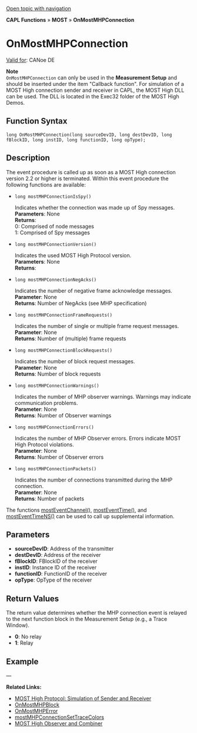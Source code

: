 [Open topic with navigation](../../../../../CANoeDEFamily.htm#Topics/CAPLFunctions/MOST/EventProcedures/CAPLfunctionOnMOSTMHPConnection.md)

**CAPL Functions** » **MOST** » **OnMostMHPConnection**

# OnMostMHPConnection

[Valid for](../../../Shared/FeatureAvailability.md): CANoe DE

**Note**  
`OnMostMHPConnection` can only be used in the **Measurement Setup** and should be inserted under the item "Callback function". For simulation of a MOST High connection sender and receiver in CAPL, the MOST High DLL can be used. The DLL is located in the Exec32 folder of the MOST High Demos.

## Function Syntax

```plaintext
long OnMostMHPConnection(long sourceDevID, long destDevID, long fBlockID, long instID, long functionID, long opType);
```

## Description

The event procedure is called up as soon as a MOST High connection version 2.2 or higher is terminated. Within this event procedure the following functions are available:

- `long mostMHPConnectionIsSpy()`

  Indicates whether the connection was made up of Spy messages.  
  **Parameters**: None  
  **Returns**:  
  0: Comprised of node messages  
  1: Comprised of Spy messages

- `long mostMHPConnectionVersion()`

  Indicates the used MOST High Protocol version.  
  **Parameters**: None  
  **Returns**:  

- `long mostMHPConnectionNegAcks()`

  Indicates the number of negative frame acknowledge messages.  
  **Parameter**: None  
  **Returns**: Number of NegAcks (see MHP specification)

- `long mostMHPConnectionFrameRequests()`

  Indicates the number of single or multiple frame request messages.  
  **Parameter**: None  
  **Returns**: Number of (multiple) frame requests

- `long mostMHPConnectionBlockRequests()`

  Indicates the number of block request messages.  
  **Parameter**: None  
  **Returns**: Number of block requests

- `long mostMHPConnectionWarnings()`

  Indicates the number of MHP observer warnings. Warnings may indicate communication problems.  
  **Parameter**: None  
  **Returns**: Number of Observer warnings

- `long mostMHPConnectionErrors()`

  Indicates the number of MHP Observer errors. Errors indicate MOST High Protocol violations.  
  **Parameter**: None  
  **Returns**: Number of Observer errors

- `long mostMHPConnectionPackets()`

  Indicates the number of connections transmitted during the MHP connection.  
  **Parameter**: None  
  **Returns**: Number of packets

The functions [mostEventChannel()](../Functions/CAPLfunctionMOSTEvent.md), [mostEventTime()](../Functions/CAPLfunctionMOSTEvent.md), and [mostEventTimeNS()](../Functions/CAPLfunctionMOSTEvent.md) can be used to call up supplemental information.

## Parameters

- **sourceDevID**: Address of the transmitter
- **destDevID**: Address of the receiver
- **fBlockID**: FBlockID of the receiver
- **instID**: Instance ID of the receiver
- **functionID**: FunctionID of the receiver
- **opType**: OpType of the receiver

## Return Values

The return value determines whether the MHP connection event is relayed to the next function block in the Measurement Setup (e.g., a Trace Window).

- **0**: No relay
- **1**: Relay

## Example

—

**Related Links:**

- [MOST High Protocol: Simulation of Sender and Receiver](../../../CANoeCANalyzer/MOST/MOSTSimulationApplicationSocketLocalFBlockList.md)
- [OnMostMHPBlock](CAPLfunctionOnMOSTMHPBlock.md)
- [OnMostMHPError](CAPLfunctionOnMOSTMHPError.md)
- [mostMHPConnectionSetTraceColors](../Functions/CAPLfunctionMOSTMHPConnectionSetTraceColors.md)
- [MOST High Observer and Combiner](../CAPLfunctionsMOSTHighObserverCombiner.md)
